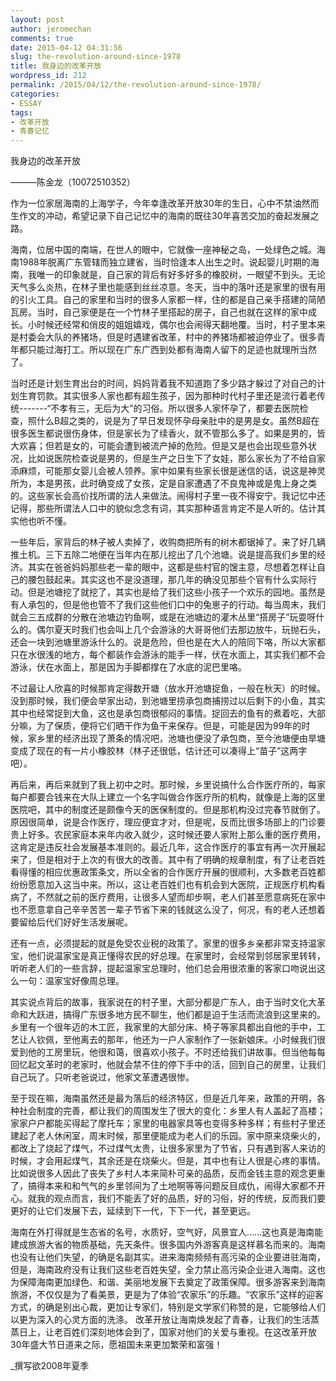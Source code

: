 ```yaml
---
layout: post
author: jeromechan
comments: true
date: 2015-04-12 04:31:56
slug: the-revolution-around-since-1978
title: 我身边的改革开放
wordpress_id: 212
permalink: /2015/04/12/the-revolution-around-since-1978/
categories:
- ESSAY
tags:
- 改革开放
- 青春记忆
---
```


我身边的改革开放

———陈金龙（10072510352）

作为一位家居海南的上海学子，今年幸逢改革开放30年的生日，心中不禁油然而生作文的冲动，希望记录下自己记忆中的海南的既往30年喜苦交加的奋起发展之路。

海南，位居中国的南端，在世人的眼中，它就像一座神秘之岛，一处绿色之城。海南1988年脱离广东管辖而独立建省，当时恰逢本人出生之时。说起婴儿时期的海南，我唯一的印象就是，自己家的背后有好多好多的橡胶树，一眼望不到头。无论天气多么炎热，在林子里也能感到丝丝凉意。冬天，当中的落叶还是家里的很有用的引火工具。自己的家里和当时的很多人家都一样，住的都是自己亲手搭建的简陋瓦房。当时，自己家便是在一个竹林子里搭起的房子，自己也就在这样的家中成长。小时候还经常和俏皮的姐姐嬉戏，偶尔也会闹得天翻地覆。当时，村子里本来是村委会大队的养猪场，但是时遇建省改革，村中的养猪场都被迫停业了。很多青年都只能过海打工。所以现在广东广西到处都有海南人留下的足迹也就理所当然了。

当时还是计划生育出台的时间，妈妈背着我不知道跑了多少路才躲过了对自己的计划生育罚款。其实很多人家也都有超生孩子，因为那种时代村子里还是流行着老传统-------“不孝有三，无后为大”的习俗。所以很多人家怀孕了，都要去医院检查，照什么B超之类的，说是为了早日发现怀孕母亲肚中的是男是女。虽然B超在很多医生都说很伤身体，但是家长为了续香火，就不管那么多了。如果是男的，皆大欢喜；但若是女的，可能会遭到被流产掉的危险。但是又是也会出现些意外状况，比如说医院检查说是男的，但是生产之日生下了女娃，那么家长为了不给自家添麻烦，可能那女婴儿会被人领养。家中如果有些家长很是迷信的话，说这是神灵所为，本是男孩，此时确变成了女孩，定是自家遭遇了不良鬼神或是鬼上身之类的。这些家长会高价找所谓的法人来做法。闹得村子里一夜不得安宁。我记忆中还记得，那些所谓法人口中的貌似念念有词，其实那种语言肯定不是人听的。估计其实他也听不懂。

一些年后，家背后的林子被人卖掉了，收购商把所有的树木都锯掉了。来了好几辆推土机。三下五除二地便在当年内在那儿挖出了几个池塘。说是提高我们乡里的经济。其实在爸爸妈妈那些老一辈的眼中，这都是些村官的馊主意，尽想着怎样让自己的腰包鼓起来。其实这也不是没道理，那几年的确没见那些个官有什么实际行动。但是池塘挖了就挖了，其实也是给了我们这些小孩子一个欢乐的园地。虽然是有人承包的，但是他也管不了我们这些他们口中的兔崽子的行动。每当周末，我们就会三五成群的分散在池塘边钓鱼啊，或是在池塘边的灌木丛里“搭房子”玩耍呀什么的。偶尔夏天时我们也会叫上几个会游泳的大哥哥他们去那边放牛，玩抛石头，还会一块到池塘里游泳什么的。说是危险，但也是在大人的陪同下咯，所以大家都只在水很浅的地方，每个都装作会游泳的能手一样，伏在水面上，其实我们都不会游泳，伏在水面上，那是因为手脚都撑在了水底的泥巴里咯。

不过最让人欣喜的时候那肯定得数开塘（放水开池塘捉鱼，一般在秋天）的时候。没到那时候，我们便会举家出动，到池塘里捞承包商捕捞过以后剩下的小鱼，其实其中也经常捉到大鱼，这也是承包商很郁闷的事情。捉回去的鱼有的煮着吃，大部分嘛，为了保质，便将它们晒干作为鱼干来保存。但是，可能是因为99年的时候，家乡里的经济出现了萧条的情况吧，池塘也便没了承包商，至今池塘便由旱塘变成了现在的有一片小橡胶林（林子还很低，估计还可以凑得上“苗子”这两字吧）。

再后来，再后来就到了我上初中之时。那时候，乡里说搞什么合作医疗所的，每家每户都要合钱来在大队上建立一个名字叫做合作医疗所的机构，就像是上海的区里医院吧，其中的制度还是颇像今天的医保制度的。但是那机构没过完春节就倒了。原因很简单，说是合作医疗，理应便宜才对，但是呢，反而比很多场部上的门诊要贵上好多。农民家庭本来年内收入就少，这时候还要人家附上那么重的医疗费用，这肯定是违反社会发展基本准则的。最近几年，这合作医疗的事宜有再一次开展起来了，但是相对于上次的有很大的改善。其中有了明确的规章制度，有了让老百姓看得懂的相应优惠政策条文，所以全省的合作医疗开展的很顺利，大多数老百姓都纷纷愿意加入这当中来。所以，这让老百姓们也有机会到大医院，正规医疗机构看病了，不然就之前的医疗费用，让很多人望而却步啊，老人们甚至愿意病死在家中也不愿意拿自己辛辛苦苦一辈子节省下来的钱就这么没了，何况，有的老人还想着要留给后代们好好生活发展呢。

还有一点，必须提起的就是免受农业税的政策了。家里的很多乡亲都非常支持温家宝，他们说温家宝是真正懂得农民的好总理。在家里时，会经常到邻居家里转转，听听老人们的一些言辞，提起温家宝总理时，他们总会用很浓重的客家口吻说出这么一句：温家宝好像周总理。

其实说点背后的故事，我家说在的村子里，大部分都是广东人，由于当时文化大革命和大跃进，搞得广东很多地方民不聊生，他们都是迫于生活而流浪到这里来的。乡里有一个很年迈的木工匠，我家里的大部分床、椅子等家具都出自他的手中，工艺让人钦佩，至他离去的那年，他还为一户人家制作了一张新娘床。小时候我们很爱到他的工房里玩，他很和蔼，很喜欢小孩子。不时还给我们讲故事。但当他每每回忆起文革时的老家时，他就会禁不住的停下手中的活，回到自己的房里，让我们自己玩了。只听老爸说过，他家文革遭遇很惨。

至于现在嘛，海南虽然还是最为落后的经济特区，但是近几年来，政策的开明，各种社会制度的完善，都让我们的周围发生了很大的变化：乡里人有人盖起了高楼；家家户户都能买得起了摩托车；家里的电器家具等也变得多种多样；有些村子里还建起了老人休闲室，周末时候，那里便能成为老人们的乐园。家中原来烧柴火的，都改上了烧起了煤气，不过煤气太贵，让很多家里为了节省，只有遇到客人来访的时候，才会用起煤气，其余还是在烧柴火。但是，其中也有让人很是心疼的事情。比如说很多人因此了丧失了乡村人本来简朴可亲的品质，反而金钱主意的观念更重了，搞得本来和和气气的乡里邻间为了土地啊等等问题反目成仇，闹得大家都不开心。就我的观点而言，我们不能丢了好的品质，好的习俗，好的传统，反而我们要更好的让它们发展下去，延续到下一代，下下一代，甚至更远。

海南在外打得就是生态省的名号，水质好，空气好，风景宜人......这也真是海南能建成旅游大省的物质基础，先天条件。很多国内外游客真是这样慕名而来的。海南也没有让他们失望，的确是名副其实。进来海南频频有高污染的企业要进驻海南，但是，海南政府没有让我们这些老百姓失望，全力禁止高污染企业进入海南。这也为保障海南更加绿色、和谐、美丽地发展下去奠定了政策保障。很多游客来到海南旅游，不仅仅是为了看美景，更是为了体验“农家乐”的乐趣。“农家乐”这样的迎客方式，的确是别出心裁，更加让专家们，特别是文学家们称赞的是，它能够给人们以更为深入的心灵方面的洗涤。
改革开放让海南焕发起了青春，让我们的生活蒸蒸日上，让老百姓们深刻地体会到了，国家对他们的关爱与重视。在这改革开放30年盛大节日道来之际，愿祖国未来更加繁荣和富强！

_撰写欲2008年夏季


